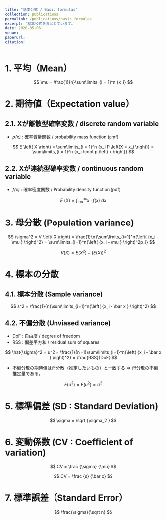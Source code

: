 ```yaml
---
title: "基本公式 / Basic formulas"
collection: publications
permalink: /publications/basic_formulas
excerpt: '基本公式をまとめています。'
date: 2020-05-06
venue:
paperurl:
citation:
---
```


# 1. 平均（Mean）


$$
\mu = \frac{1}{n}\sum\limits_{i = 1}^n {x_i}
$$


# 2. 期待値（Expectation value）

## 2.1. Xが離散型確率変数 / discrete random variable
  - *p(x)* : 確率質量関数 / probability mass function (pmf) 


$$
E \left( X \right) = \sum\limits_{i = 1}^n {x_i P \left(X = x_i \right)}
                   = \sum\limits_{i = 1}^n {x_i \cdot p \left( x \right)}
$$

## 2.2. Xが連続型確率変数 / continuous random variable
  - *f(x)* : 確率密度関数 / Probability density function (pdf) 


$$
E \ \left( X \right) = \int^{\infty}_{-\infty}x\cdot f(x)\:dx
$$

# 3. 母分散 (Population variance)


$$
\sigma^2  = V \left( X \right)
          =  \frac{1}{n}\sum\limits_{i=1}^n{\left( {x_i - \mu } \right)^2}
          =  \sum\limits_{i=1}^n{\left( {x_i - \mu } \right)^2p_i}
$$

$$
V(X) = E \left( X^2 \right) - \bigl( E \left( X \right) \bigr)^2
$$

# 4. 標本の分散

## 4.1. 標本分散 (Sample variance)


$$
s^2  =  \frac{1}{n}\sum\limits_{i=1}^n{\left( {x_i - \bar x } \right)^2}
$$

## 4.2. 不偏分散 (Unviased variance)
  - DoF : 自由度 / degree of freedom
  - RSS : 偏差平方和 / residual sum of squares


$$
\hat{\sigma}^2  = u^2
 =  \frac{1}{n -1}\sum\limits_{i=1}^n{\left( {x_i - \bar x } \right)^2}
 = \frac{RSS}{DoF}
$$

  - 不偏分散の期待値は母分散（推定したいもの）と一致する ⇒ 母分散の不偏推定量である。


$$
E(\hat{\sigma}^2)  = E(u^2) = \sigma^2
$$


# 5. 標準偏差 (SD : Standard Deviation)



$$
\sigma  = \sqrt {\sigma_2 }
$$


# 6. 変動係数 (CV : Coefficient of variation)


$$
CV  = \frac {\sigma} {\mu}
$$

$$
CV  = \frac {s} {\bar x}
$$


# 7. 標準誤差（Standard Error）



$$
\frac{\sigma}{\sqrt n}
$$








